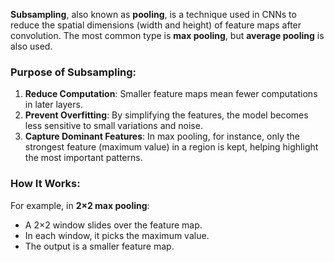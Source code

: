 **Subsampling**, also known as **pooling**, is a technique used in CNNs to reduce the spatial dimensions (width and height) of feature maps after convolution. The most common type is **max pooling**, but **average pooling** is also used.

### Purpose of Subsampling:

1. **Reduce Computation**: Smaller feature maps mean fewer computations in later layers.
2. **Prevent Overfitting**: By simplifying the features, the model becomes less sensitive to small variations and noise.
3. **Capture Dominant Features**: In max pooling, for instance, only the strongest feature (maximum value) in a region is kept, helping highlight the most important patterns.

### How It Works:

For example, in **2×2 max pooling**:

- A 2×2 window slides over the feature map.
- In each window, it picks the maximum value.
- The output is a smaller feature map.
